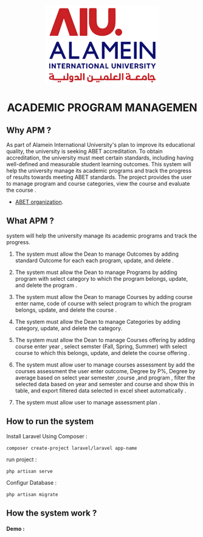 <p align="center">
<a href=""><img src="AIU_New_Logo.png" width="300px" alt="Build Status"></a>
</p>

# <p align="center">ACADEMIC PROGRAM MANAGEMEN</p>

## Why APM ?

As part of Alamein International University's plan to improve its educational 
quality, the university is seeking ABET accreditation. To obtain 
accreditation, the university must meet certain standards, including having 
well-defined and measurable student learning outcomes.
This system will help the university manage its academic programs and track 
the progress of results towards meeting ABET standards.
The project provides the user to manage program and course categories, view 
the course and evaluate the course .


- [ABET organization](https://www.abet.org/).



## What APM ?

system will help the university manage its academic programs and track the progress.

1.	The system must allow the Dean to manage Outcomes by adding standard Outcome for each each program, update, and delete .
   
2.	The system must allow the Dean to manage Programs by adding program with select category to which the program belongs, update, and delete the program .
4.	The system must allow the Dean to manage Courses by adding course enter name, code of course with select program to which the program belongs, update, and delete the course .
5.	The system must allow the Dean to manage Categories by adding category, update, and delete the category.
6.	The system must allow the Dean to manage Courses offering by adding course enter year , select semster (Fall, Spring, Summer) with select course to which this belongs, update, and delete the course offering .
7.	The system must allow user to manage courses assessment by add the courses assessment the user enter outcome, Degree by P%, Degree by average based on select year semester ,course ,and program , filter the selected data based on year and semester and course and show this in table, and export filtered data 
selected in excel sheet automatically .
8.	The system must allow  user to manage assessment plan .



## How to run the system

Install Laravel Using Composer :
```
composer create-project laravel/laravel app-name
```
run project : 
```
php artisan serve
```

Configur Database :
```
php artisan migrate
```


## How the system work ?

#### Demo :




